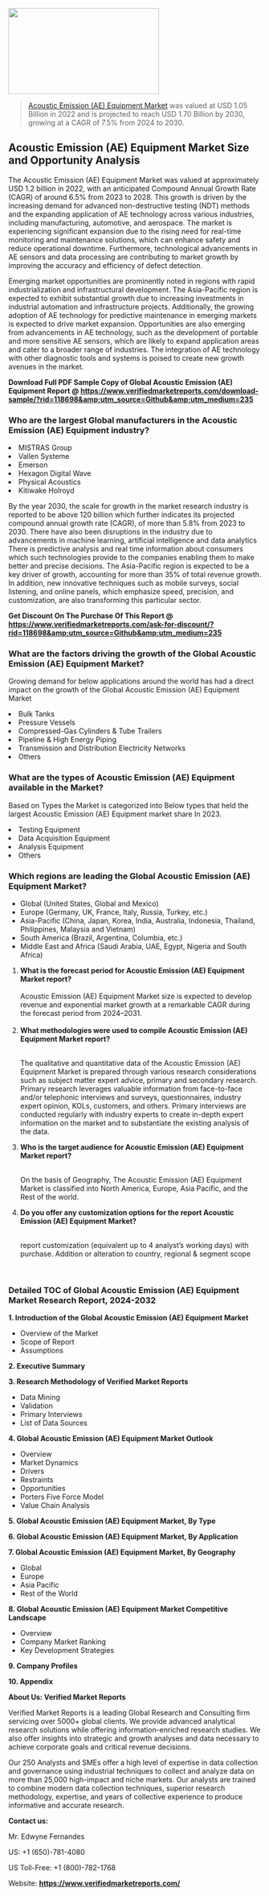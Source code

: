 <img src="https://ffe5etoiles.com/wp-content/uploads/2024/12/MST1-300x171.png" alt="" width="300" height="171" class="alignnone size-medium wp-image-20088" /><blockquote><p><p><a href="https://www.verifiedmarketreports.com/download-sample/?rid=118698&utm_source=Github&utm_medium=235" target="_blank">Acoustic Emission (AE) Equipment Market</a> was valued at USD 1.05 Billion in 2022 and is projected to reach USD 1.70 Billion by 2030, growing at a CAGR of 7.5% from 2024 to 2030.</p></blockquote><p><h2>Acoustic Emission (AE) Equipment Market Size and Opportunity Analysis</h2><p>The Acoustic Emission (AE) Equipment Market was valued at approximately USD 1.2 billion in 2022, with an anticipated Compound Annual Growth Rate (CAGR) of around 6.5% from 2023 to 2028. This growth is driven by the increasing demand for advanced non-destructive testing (NDT) methods and the expanding application of AE technology across various industries, including manufacturing, automotive, and aerospace. The market is experiencing significant expansion due to the rising need for real-time monitoring and maintenance solutions, which can enhance safety and reduce operational downtime. Furthermore, technological advancements in AE sensors and data processing are contributing to market growth by improving the accuracy and efficiency of defect detection.</p><p>Emerging market opportunities are prominently noted in regions with rapid industrialization and infrastructural development. The Asia-Pacific region is expected to exhibit substantial growth due to increasing investments in industrial automation and infrastructure projects. Additionally, the growing adoption of AE technology for predictive maintenance in emerging markets is expected to drive market expansion. Opportunities are also emerging from advancements in AE technology, such as the development of portable and more sensitive AE sensors, which are likely to expand application areas and cater to a broader range of industries. The integration of AE technology with other diagnostic tools and systems is poised to create new growth avenues in the market.</p></p><p class=""><strong>Download Full PDF Sample Copy of Global Acoustic Emission (AE) Equipment Report @ <a href="https://www.verifiedmarketreports.com/download-sample/?rid=118698&amp;utm_source=Github&amp;utm_medium=235" target="_blank">https://www.verifiedmarketreports.com/download-sample/?rid=118698&amp;utm_source=Github&amp;utm_medium=235</a></strong></p><h3 id="" class="">Who are the largest Global manufacturers in the Acoustic Emission (AE) Equipment industry?</h3><p><li>MISTRAS Group</li><li> Vallen Systeme</li><li> Emerson</li><li> Hexagon Digital Wave</li><li> Physical Acoustics</li><li> Kitiwake Holroyd</li></p><div class=""><div class="" dir="" data-message-author-role="" data-message-id="" data-message-model-slug=""><div class=""><div class=""><div class=""><div class="" dir="" data-message-author-role="" data-message-id="" data-message-model-slug=""><div class=""><div class=""><p>By the year 2030, the scale for growth in the market research industry is reported to be above 120 billion which further indicates its projected compound annual growth rate (CAGR), of more than 5.8% from 2023 to 2030. There have also been disruptions in the industry due to advancements in machine learning, artificial intelligence and data analytics There is predictive analysis and real time information about consumers which such technologies provide to the companies enabling them to make better and precise decisions. The Asia-Pacific region is expected to be a key driver of growth, accounting for more than 35% of total revenue growth. In addition, new innovative techniques such as mobile surveys, social listening, and online panels, which emphasize speed, precision, and customization, are also transforming this particular sector.</p><p><strong>Get Discount On The Purchase Of This Report @&nbsp; <a href="https://www.verifiedmarketreports.com/ask-for-discount/?rid=118698&amp;utm_source=Github&amp;utm_medium=235" target="_blank">https://www.verifiedmarketreports.com/ask-for-discount/?rid=118698&amp;utm_source=Github&amp;utm_medium=235</a></strong></p></div></div></div></div></div></div></div></div><h3 id="" class="">What are the factors driving the growth of the Global Acoustic Emission (AE) Equipment Market?</h3><p id="" class="">Growing demand for below applications around the world has had a direct impact on the growth of the Global Acoustic Emission (AE) Equipment Market</p><p id="" class=""><li>Bulk Tanks</li><li> Pressure Vessels</li><li> Compressed-Gas Cylinders & Tube Trailers</li><li> Pipeline & High Energy Piping</li><li> Transmission and Distribution Electricity Networks</li><li> Others</li></p><h3 id="" class="">What are the types of Acoustic Emission (AE) Equipment available in the Market?</h3><p id="" class="">Based on Types the Market is categorized into Below types that held the largest Acoustic Emission (AE) Equipment market share In 2023.</p><p id="" class=""><li>Testing Equipment</li><li> Data Acquisition Equipment</li><li> Analysis Equipment</li><li> Others</li></p><h3 id="" class="">Which regions are leading the Global Acoustic Emission (AE) Equipment Market?</h3><ul><li>Global (United States, Global and Mexico)</li><li>Europe (Germany, UK, France, Italy, Russia, Turkey, etc.)</li><li>Asia-Pacific (China, Japan, Korea, India, Australia, Indonesia, Thailand, Philippines, Malaysia and Vietnam)</li><li>South America (Brazil, Argentina, Columbia, etc.)</li><li>Middle East and Africa (Saudi Arabia, UAE, Egypt, Nigeria and South Africa)</li></ul><p><ol><li><strong>What is the forecast period for Acoustic Emission (AE) Equipment Market report?<br /></strong><br /><span data-sheets-root="1" data-sheets-value="{&quot;1&quot;:2,&quot;2&quot;:&quot;XXXX size is expected to develop revenue and exponential market growth at a remarkable CAGR during the forecast period from 2024&ndash;2030.&quot;}" data-sheets-userformat="{&quot;2&quot;:12674,&quot;4&quot;:{&quot;1&quot;:2,&quot;2&quot;:16776960},&quot;10&quot;:2,&quot;11&quot;:0,&quot;15&quot;:&quot;Arial&quot;,&quot;16&quot;:12}">Acoustic Emission (AE) Equipment Market size is expected to develop revenue and exponential market growth at a remarkable CAGR during the forecast period from 2024&ndash;2031.</span><br /><br /></li><li><strong>What methodologies were used to compile Acoustic Emission (AE) Equipment Market report?<br /><br /></strong><p>The qualitative and quantitative data of the&nbsp;Acoustic Emission (AE) Equipment Market is prepared through various research considerations such as subject matter expert advice, primary and secondary research. Primary research leverages valuable information from face-to-face and/or telephonic interviews and surveys, questionnaires, industry expert opinion, KOLs, customers, and others. Primary interviews are conducted regularly with industry experts to create in-depth expert information on the market and to substantiate the existing analysis of the data.&nbsp;</p></li><li><strong>Who is the target audience for Acoustic Emission (AE) Equipment Market report?<br /><br /></strong><p>On the basis of Geography, The&nbsp;Acoustic Emission (AE) Equipment Market is classified into North America, Europe, Asia Pacific, and the Rest of the world.</p></li><li><strong>Do you offer any customization options for the report Acoustic Emission (AE) Equipment Market?<br /><br /></strong><p>report customization (equivalent up to 4 analyst&rsquo;s working days) with purchase. Addition or alteration to country, regional &amp; segment scope</p><p>&nbsp;</p></li></ol></p><h3 id="" class="">Detailed TOC of Global Acoustic Emission (AE) Equipment Market Research Report, 2024-2032</h3><p id="" class=""><strong>1. Introduction of the Global Acoustic Emission (AE) Equipment Market</strong></p><ul><li>Overview of the Market</li><li>Scope of Report</li><li>Assumptions</li></ul><p id="" class=""><strong>2. Executive Summary</strong></p><p id="" class=""><strong>3. Research Methodology of&nbsp;Verified Market Reports</strong></p><ul><li>Data Mining</li><li>Validation</li><li>Primary Interviews</li><li>List of Data Sources</li></ul><p id="" class=""><strong>4. Global Acoustic Emission (AE) Equipment Market Outlook</strong></p><ul><li>Overview</li><li>Market Dynamics</li><li>Drivers</li><li>Restraints</li><li>Opportunities</li><li>Porters Five Force Model</li><li>Value Chain Analysis</li></ul><p id="" class=""><strong>5. Global Acoustic Emission (AE) Equipment Market, By&nbsp;Type</strong></p><p id="" class=""><strong>6. Global Acoustic Emission (AE) Equipment Market, By Application</strong></p><p id="" class=""><strong>7. Global Acoustic Emission (AE) Equipment Market, By Geography</strong></p><ul><li>Global</li><li>Europe</li><li>Asia Pacific</li><li>Rest of the World</li></ul><p id="" class=""><strong>8. Global Acoustic Emission (AE) Equipment Market Competitive Landscape</strong></p><ul><li>Overview</li><li>Company Market Ranking</li><li>Key Development Strategies</li></ul><p id="" class=""><strong>9. Company Profiles</strong></p><p id="" class=""><strong>10. Appendix</strong></p><p id="" class=""><strong>About Us: Verified Market Reports</strong></p><p id="" class="">Verified Market Reports is a leading Global Research and Consulting firm servicing over 5000+ global clients. We provide advanced analytical research solutions while offering information-enriched research studies. We also offer insights into strategic and growth analyses and data necessary to achieve corporate goals and critical revenue decisions.</p><p id="" class="">Our 250 Analysts and SMEs offer a high level of expertise in data collection and governance using industrial techniques to collect and analyze data on more than 25,000 high-impact and niche markets. Our analysts are trained to combine modern data collection techniques, superior research methodology, expertise, and years of collective experience to produce informative and accurate research.</p><p id="" class=""><strong>Contact us:</strong></p><p id="" class="">Mr. Edwyne Fernandes</p><p id="" class="">US: +1 (650)-781-4080</p><p id="" class="">US Toll-Free: +1 (800)-782-1768</p><p id="" class="">Website: <a target="" data-test-app-aware-link=""><strong>https://www.verifiedmarketreports.com/</strong></a></p>
